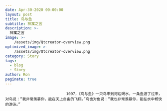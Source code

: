 ```yaml
---
date: Apr-30-2020 00:00:00
layout: post
title: 鸟与鱼
subtitle: 神寓之言
description: >-
  神寓之言
image: >-
    /assets/img/Qtcreator-overview.png
optimized_image: >-
    /assets/img/Qtcreator-overview.png
category: Story
tags:
  - blog
  - Story
author: Ron
paginate: true
---
```


							　　1097，《鸟与鱼》一只鸟来到河边喝水，一条鱼游了过来，对鸟说：“我非常羡慕你，能在天上自由的飞翔。”鸟也对鱼说：“我也非常羡慕你，能在水中畅快的游泳。”
							
							
						